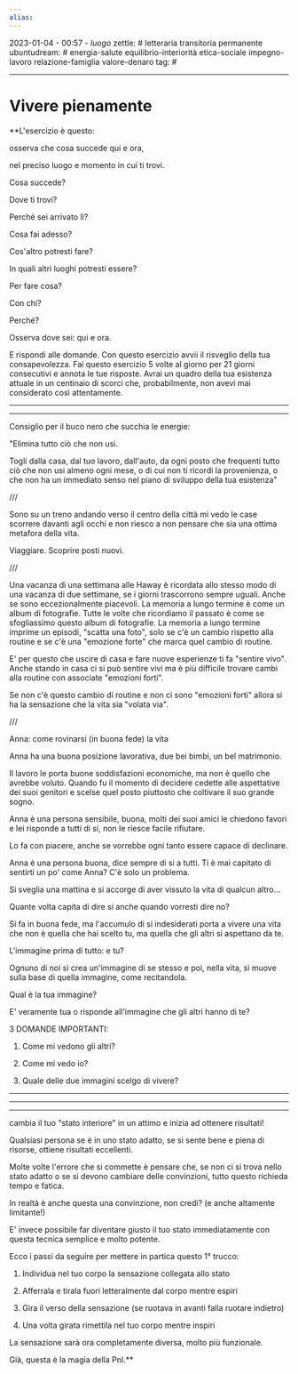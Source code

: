 ```yaml
---
alias: 
---
```

2023-01-04 - 00:57 - *luogo*
zettle: # letteraria transitoria permanente
ubuntudream: # energia-salute equilibrio-interiorità etica-sociale impegno-lavoro relazione-famiglia valore-denaro 
tag: #

---
# Vivere pienamente

**L'esercizio è questo:

osserva che cosa succede qui e ora,

nel preciso luogo e momento in cui ti trovi.

  

Cosa succede?

Dove ti trovi?

Perché sei arrivato lì?

Cosa fai adesso?

Cos'altro potresti fare?

In quali altri luoghi potresti essere?

Per fare cosa?

Con chi?

Perché?

  

Osserva dove sei: qui e ora.

E rispondi alle domande. Con questo esercizio avvii il risveglio della tua consapevolezza. Fai questo esercizio 5 volte al giorno per 21 giorni consecutivi e annota le tue risposte. Avrai un quadro della tua esistenza attuale in un centinaio di scorci che, probabilmente, non avevi mai considerato così attentamente.

  

---

---

Consiglio per il buco nero che succhia le energie:

  

"Elimina tutto ciò che non usi.

  

Togli dalla casa, dal tuo lavoro, dall'auto, da ogni posto che frequenti tutto ciò che non usi almeno ogni mese, o di cui non ti ricordi la provenienza, o che non ha un immediato senso nel piano di sviluppo della tua esistenza"

  
  

///

Sono su un treno andando verso il centro della città mi vedo le case scorrere davanti agli occhi e non riesco a non pensare che sia una ottima metafora della vita.

Viaggiare. Scoprire posti nuovi. 

  

///

Una vacanza di una settimana alle Haway è ricordata allo stesso modo di una vacanza di due settimane, se i giorni trascorrono sempre uguali. Anche se sono eccezionalmente piacevoli. La memoria a lungo termine è come un album di fotografie. Tutte le volte che ricordiamo il passato è come se sfogliassimo questo album di fotografie. La memoria a lungo termine imprime un episodi, "scatta una foto", solo se c'è un cambio rispetto alla routine e se c'è una "emozione forte" che marca quel cambio di routine. 

E' per questo che uscire di casa e fare nuove esperienze ti fa "sentire vivo". Anche stando in casa ci si può sentire vivi ma è più difficile trovare cambi alla routine con associate "emozioni forti".

Se non c'è questo cambio di routine e non ci sono "emozioni forti" allora si ha la sensazione che la vita sia "volata via".

  

///

Anna: come rovinarsi (in buona fede) la vita

  

Anna ha una buona posizione lavorativa, due bei bimbi, un bel matrimonio.

  

Il lavoro le porta buone soddisfazioni economiche, ma non è quello che avrebbe voluto. Quando fu il momento di decidere cedette alle aspettative dei suoi genitori e scelse quel posto piuttosto che coltivare il suo grande sogno.

  

Anna è una persona sensibile, buona, molti dei suoi amici le chiedono favori e lei risponde a tutti di si, non le riesce facile rifiutare.

Lo fa con piacere, anche se vorrebbe ogni tanto essere capace di declinare.

  

Anna è una persona buona, dice sempre di si a tutti. Ti è mai capitato di sentirti un po' come Anna? C'è solo un problema.

Si sveglia una mattina e si accorge di aver vissuto la vita di qualcun altro...

  

Quante volta capita di dire si anche quando vorresti dire no?

  

Si fa in buona fede, ma l'accumulo di si indesiderati porta a vivere una vita che non è quella che hai scelto tu, ma quella che gli altri si aspettano da te.

L'immagine prima di tutto: e tu?

  

Ognuno di noi si crea un'immagine di se stesso e poi, nella vita, si muove sulla base di quella immagine, come recitandola.

  

Qual è la tua immagine?

E' veramente tua o risponde all'immagine che gli altri hanno di te?

  

3 DOMANDE IMPORTANTI:

1. Come mi vedono gli altri?

2. Come mi vedo io?

3. Quale delle due immagini scelgo di vivere?

  
  

----

---

---

  

cambia il tuo "stato interiore" in un attimo e inizia ad ottenere risultati!

  

Qualsiasi persona se è in uno stato adatto, se si sente bene e piena di risorse, ottiene risultati eccellenti.

  

Molte volte l'errore che si commette è pensare che, se non ci si trova nello stato adatto o se si devono cambiare delle convinzioni, tutto questo richieda tempo e fatica.

  

In realtà è anche questa una convinzione, non credi? (e anche altamente limitante!)

  

E' invece possibile far diventare giusto il tuo stato immediatamente con questa tecnica semplice e molto potente.

  

Ecco i passi da seguire per mettere in partica questo 1° trucco:

  

1) Individua nel tuo corpo la sensazione collegata allo stato

  

2) Afferrala e tirala fuori letteralmente dal corpo mentre espiri

  

3) Gira il verso della sensazione (se ruotava in avanti falla ruotare indietro)

  

4) Una volta girata rimettila nel tuo corpo mentre inspiri

  

La sensazione sarà ora completamente diversa, molto più funzionale.

  

Già, questa è la magia della Pnl.**